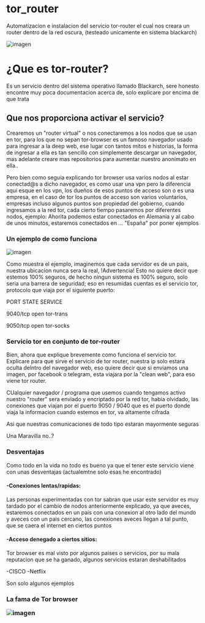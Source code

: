 # tor_router
Automatizacion e instalacion del servicio tor-router el cual nos creara un router dentro de la red oscura, (testeado unicamente en sistema blackarch)


![imagen](https://user-images.githubusercontent.com/99152614/193369366-fb116e5f-3aff-45d9-a6a0-d61f6f756182.png)


<h1>¿Que es tor-router?</h1>

<p> Es un servicio dentro del sistema operativo llamado Blackarch, sere honesto encontre muy poca documentacion acerca de, solo explicare por encima de que trata </p>






<h2>Que nos proporciona activar el servicio? </h2>
<section>
  <p> Crearemos un "router virtual" o nos conectaremos a los nodos que se usan en tor, para los que no sepan tor-browser es un famoso navegador usado para   ingresar a la deep web, ese lugar con tantos mitos e historias, la forma de ingresar a ella es tan sencillo con simplemente descargar un navegador, mas     adelante creare mas repositorios para aumentar nuestro anonimato en ella.. </p>
</section>

</section>
  <p> Pero bien como seguia explicando tor browser usa varios nodos al estar conectad@s a dicho navegador, es como usar una vpn pero la diferencia aqui esque en los vpn, los dueños de esos puntos de acceso son o es una empresa, en el caso de tor los puntos de acceso son varios voluntarios, empresas incluso algunos puntos son propiedad del gobierno, cuando ingresamos a la red tor, cada cierto tiempo pasaremos por diferentes nodos, ejemplo: Ahorita podemos estar conectados en Alemania y al cabo de unos minutos, estaremos conectados en ... "España" por poner ejemplos </p>

<h3>Un ejemplo de como funciona </h3>

![imagen](https://user-images.githubusercontent.com/99152614/193369967-4a1aad49-06c5-4951-a8b2-ce2a9418c90b.png)


<p> Como muestra el ejemplo, imaginemos que cada servidor es de un pais, nuestra ubicacion nunca sera la real, !Advertencia! Esto no quiere decir que estemos 100% seguros, de hecho ningun sistema es 100% seguro, solo seria una barrera de seguridad; eso en resumidas cuentas es el servicio tor, protocolo que viaja por el siguiente puerto: 

  PORT     STATE SERVICE
  
  9040/tcp open  tor-trans
  
  9050/tcp open  tor-socks

<h3> Servicio tor en conjunto de tor-router</h3>

<p> Bien, ahora que explique brevemente como funciona el servicio tor. Explicare para que sirve el servicio de tor router, nuestra ip solo estara oculta delntro del navegador web, eso quiere decir que si enviamos una imagen, por facebook o telegram, esta viajara por la "clean web", para eso viene tor router.

CUalquier navegador / programa que usemos cuando tengamos activo nuestro "router" sera enviado y encriptado por la red tor, habia olvidado, las conexiones que viajan por el puerto 9050 / 9040 que es el puerto donde viaja la informacion cuando estemos en tor, va altamente cifrada

Asi que nuestras comunicaciones de todo tipo estaran mayormente seguras

Una Maravilla no..?</p>


<h3> Desventajas </h3>


<p> Como todo en la vida no todo es bueno ya que el tener este servicio viene con unas desventajas (actualemtne solo esas he encontrado)</p>

<h4>  -Conexiones lentas/rapidas: </h4>
<p>   Las personas experimentadas con tor sabran que usar este servidor es muy tardado por el cambio de nodos anteriormente explicado, ya que aveces, estaremos conectados en un pais con una conexion al otro lado del mundo y aveces con un pais cercano, las conexiones aveces llegan a tal punto, que se caera el internet en ciertos puntos </p>



<h4>  -Acceso denegado a ciertos sitios: </h4>
<P>   Tor browser es mal visto por algunos paises o servicios, por su mala reputacion que se ha ganado, algunos servicios estaran deshabilitados
  
  -CISCO
  -Netflix
  
  Son solo algunos ejemplos <p>
  
  
<h3> La fama de Tor browser <h/h3>
<br>
  
  ![imagen](https://user-images.githubusercontent.com/99152614/193373151-8d6d3ae2-a833-4098-bd58-887d916f9ac5.png)


  

